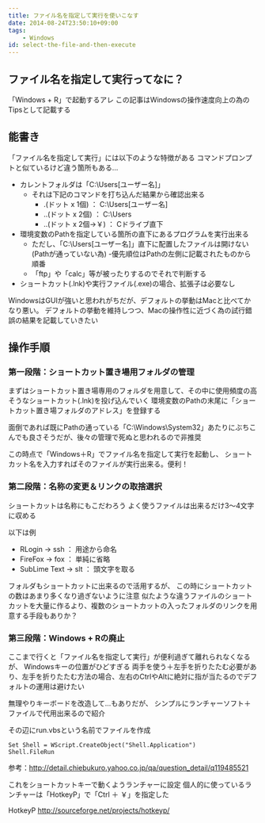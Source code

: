 ```yaml
---
title: ファイル名を指定して実行を使いこなす
date: 2014-08-24T23:50:10+09:00
tags:
    - Windows
id: select-the-file-and-then-execute
---
```


## ファイル名を指定して実行ってなに？
「Windows + R」で起動するアレ
この記事はWindowsの操作速度向上の為のTipsとして記載する

<!-- more -->

## 能書き
「ファイル名を指定して実行」には以下のような特徴がある
コマンドプロンプトと似ているけど違う箇所もある…

- カレントフォルダは「C:\Users\[ユーザー名]」
  - それは下記のコマンドを打ち込んだ結果から確認出来る
    - .(ドット x 1個) ： C:\Users\[ユーザー名]
    - ..(ドット x 2個) ： C:\Users
    - ..\(ドット x 2個→￥) ： Cドライブ直下
- 環境変数のPathを指定している箇所の直下にあるプログラムを実行出来る
  - ただし、「C:\Users\[ユーザー名]」直下に配置したファイルは開けない(Pathが通っていない為)
-優先順位はPathの左側に記載されたものから順番
  - 「ftp」や「calc」等が被ったりするのでそれで判断する
- ショートカット(.lnk)や実行ファイル(.exe)の場合、拡張子は必要なし

WindowsはGUIが強いと思われがちだが、デフォルトの挙動はMacと比べてかなり悪い。
デフォルトの挙動を維持しつつ、Macの操作性に近づく為の試行錯誤の結果を記載していきたい

## 操作手順
### 第一段階：ショートカット置き場用フォルダの管理
まずはショートカット置き場専用のフォルダを用意して、その中に使用頻度の高そうなショートカット(.lnk)を投げ込んでいく
環境変数のPathの末尾に「ショートカット置き場フォルダのアドレス」を登録する

面倒であれば既にPathの通っている「C:\Windows\System32」あたりにぶちこんでも良さそうだが、後々の管理で死ぬと思われるので非推奨

この時点で「Windows＋R」でファイル名を指定して実行を起動し、
ショートカット名を入力すればそのファイルが実行出来る。便利！

### 第二段階：名称の変更＆リンクの取捨選択
ショートカットは名称にもこだわろう
よく使うファイルは出来るだけ3〜4文字に収める

以下は例
- RLogin → ssh ： 用途から命名
- FireFox → fox ： 単純に省略
- SubLime Text → slt ： 頭文字を取る

フォルダもショートカットに出来るので活用するが、
この時にショートカットの数はあまり多くなり過ぎないように注意
似たような違うファイルのショートカットを大量に作るより、複数のショートカットの入ったフォルダのリンクを用意する手段もありか？

### 第三段階：Windows + Rの廃止
ここまで行くと「ファイル名を指定して実行」が便利過ぎて離れられなくなるが、
Windowsキーの位置がひどすぎる
両手を使う＋左手を折りたたむ必要があり、左手を折りたたむ方法の場合、左右のCtrlやAltに絶対に指が当たるのでデフォルトの運用は避けたい

無理やりキーボードを改造して…もありだが、
シンプルにランチャーソフト＋ファイルで代用出来るので紹介

その辺にrun.vbsという名前でファイルを作成
```
Set Shell = WScript.CreateObject("Shell.Application")
Shell.FileRun
```
参考：<http://detail.chiebukuro.yahoo.co.jp/qa/question_detail/q119485521>

これをショートカットキーで動くようランチャーに設定
個人的に使っているランチャーは「HotkeyP」で「Ctrl ＋ ￥」を指定した

HotkeyP
<http://sourceforge.net/projects/hotkeyp/>

